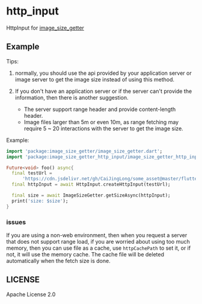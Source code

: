 # http_input

HttpInput for [image_size_getter](https://pub.dev/packages/image_size_getter)

## Example

Tips:

1. normally, you should use the api provided by your application server or image server to get the image size instead of using this method.

1. If you don't have an application server or if the server can't provide the information, then there is another suggestion.
   - The server support range header and provide content-length header.
   - Image files larger than 5m or even 10m, as range fetching may require 5 ~ 20 interactions with the server to get the image size.

Example:

```dart
import 'package:image_size_getter/image_size_getter.dart';
import 'package:image_size_getter_http_input/image_size_getter_http_input.dart';

Future<void> foo() async{
  final testUrl =
      'https://cdn.jsdelivr.net/gh/CaiJingLong/some_asset@master/flutter_photo2.png';
  final httpInput = await HttpInput.createHttpInput(testUrl);

  final size = await ImageSizeGetter.getSizeAsync(httpInput);
  print('size: $size');
}

```

### issues

If you are using a non-web environment, then when you request a server that does not support range load, if you are worried about using too much memory, then you can use file as a cache, use `httpCachePath` to set it, or if not, it will use the memory cache. The cache file will be deleted automatically when the fetch size is done.

## LICENSE

Apache License 2.0
